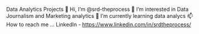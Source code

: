 Data Analytics Projects 
👋 Hi, I’m @srd-theprocess
👀 I’m interested in Data Journalism and Marketing analytics 
🌱 I’m currently learning data analycs
📫 How to reach me ... LinkedIn - https://www.linkedin.com/in/srdtheprocess/
